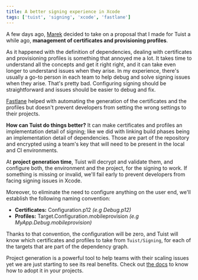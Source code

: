 ```yaml
---
title: A better signing experience in Xcode
tags: ['tuist', 'signing', 'xcode', 'fastlane']
---
```


A few days ago, [Marek](https://twitter.com/marekfort) decided to take on a proposal that I made for Tuist a while ago, **management of certificates and provisioning profiles**.

As it happened with the definition of dependencies, dealing with certificates and provisioning profiles is something that annoyed me a lot. It takes time to understand all the concepts and get it right right, and it can take even longer to understand issues when they arise. In my experience, there's usually a go-to person in each team to help debug and solve signing issues when they arise. That's pretty bad. Configuring signing should be straightforward and issues should be easier to debug and fix.

[Fastlane](https://docs.fastlane.tools/actions/match) helped with automating the generation of the certificates and the profiles but doesn't prevent developers from setting the wrong settings to their projects.

**How can Tuist do things better?** It can make certificates and profiles an implementation detail of signing; like we did with linking build phases being an implementation detail of dependencies. Those are part of the repository and encrypted using a team's key that will need to be present in the local and CI environments.

At **project generation time**, Tuist will decrypt and validate them, and configure both, the environment and the project, for the signing to work. If something is missing or invalid, we'll fail early to prevent developers from facing signing issues in Xcode.

Moreover, to eliminate the need to configure anything on the user end, we'll establish the following naming convention:

- **Certificates:** Configuration.p12 _(e.g Debug.p12)_
- **Profiles:** Target.Configuration.mobileprovision _(e.g MyApp.Debug.mobileprovision)_

Thanks to that convention, the configuration will be zero, and Tuist will know which certificates and profiles to take from `Tuist/Signing`, for each of the targets that are part of the dependency graph.

Project generation is a powerful tool to help teams with their scaling issues yet we are just starting to see its real benefits. Check out [the docs](https://tuist.io/docs/usage/getting-started/) to know how to adopt it in your projects.
